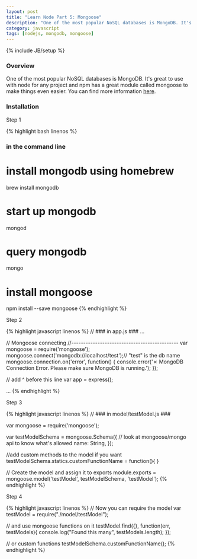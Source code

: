 ```yaml
---
layout: post
title: "Learn Node Part 5: Mongoose"
description: "One of the most popular NoSQL databases is MongoDB. It's great to use with node for any project and npm has a great module called mongoose to make things even easier. You can find more information [here](https://github.com/GabrielGhe/NodePractice/tree/master/Server12Mongoose)."
category: javascript
tags: [nodejs, mongodb, mongoose]
---
```

{% include JB/setup %}

<!-- Overview -->
<h3>Overview</h3>

One of the most popular NoSQL databases is MongoDB. It's great to use with node for any project and npm has a great module called mongoose to make things even easier. You can find more information [here](https://github.com/GabrielGhe/NodePractice/tree/master/Server12Mongoose).

<h3>Installation</h3>

Step 1
<!-- Code _______________________________________-->
{% highlight bash linenos %}
### in the command line ###

# install mongodb using homebrew
brew install mongodb

# start up mongodb
mongod

# query mongodb
mongo

# install mongoose
npm install --save mongoose
{% endhighlight %}
<!-- /Code ^^^^^^^^^^^^^^^^^^^^^^^^^^^^^^^^^^^^^^-->

Step 2
<!-- Code _______________________________________-->
{% highlight javascript linenos %}
// ### in app.js ###
...

// Mongoose connecting
//---------------------------------------------
var mongoose = require('mongoose');
mongoose.connect('mongodb://localhost/test');// "test" is the db name
mongoose.connection.on('error', function() {
  console.error('✗ MongoDB Connection Error. Please make sure MongoDB is running.');
});

// add ^ before this line
var app = express();

...
{% endhighlight %}
<!-- /Code ^^^^^^^^^^^^^^^^^^^^^^^^^^^^^^^^^^^^^^-->

Step 3

<!-- Code _______________________________________-->
{% highlight javascript linenos %}
// ### in model/testModel.js ###

var mongoose = require('mongoose');

var testModelSchema = mongoose.Schema({
    // look at mongoose/mongo api to know what's allowed
    name: String,
});

//add custom methods to the model if you want
testModelSchema.statics.customFunctionName = function(){
}

// Create the model and assign it to exports
module.exports = mongoose.model('testModel', testModelSchema, 'testModel');
{% endhighlight %}
<!-- /Code ^^^^^^^^^^^^^^^^^^^^^^^^^^^^^^^^^^^^^^-->

Step 4

<!-- Code _______________________________________-->
{% highlight javascript linenos %}
// Now you can require the model
var testModel = require("./model/testModel");

// and use mongoose functions on it
testModel.find({}, function(err, testModels){
    console.log("Found this many", testModels.length);
});

// or custom functions
testModelSchema.customFunctionName();
{% endhighlight %}
<!-- /Code ^^^^^^^^^^^^^^^^^^^^^^^^^^^^^^^^^^^^^^-->